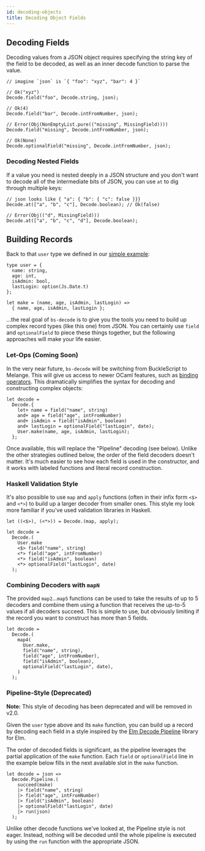 ```yaml
---
id: decoding-objects
title: Decoding Object Fields
---
```


## Decoding Fields

Decoding values from a JSON object requires specifying the string key of the field to be decoded, as well as an inner decode function to parse the value.

```reasonml
// imagine `json` is `{ "foo": "xyz", "bar": 4 }`

// Ok("xyz")
Decode.field("foo", Decode.string, json);

// Ok(4)
Decode.field("bar", Decode.intFromNumber, json);

// Error(Obj(NonEmptyList.pure(("missing", MissingField))))
Decode.field("missing", Decode.intFromNumber, json);

// Ok(None)
Decode.optionalField("missing", Decode.intFromNumber, json);
```

### Decoding Nested Fields

If a value you need is nested deeply in a JSON structure and you don't want to decode all of the intermediate bits of JSON, you can use `at` to dig through multiple keys:

```reasonml
// json looks like { "a": { "b": { "c": false }}}
Decode.at(["a", "b", "c"], Decode.boolean); // Ok(false)

// Error(Obj(("d", MissingField)))
Decode.at(["a", "b", "c", "d"], Decode.boolean);
```

## Building Records

Back to that `user` type we defined in our [simple example](simple-example.md):

```reasonml
type user = {
  name: string,
  age: int,
  isAdmin: bool,
  lastLogin: option(Js.Date.t)
};

let make = (name, age, isAdmin, lastLogin) =>
  { name, age, isAdmin, lastLogin };
```

...the real goal of `bs-decode` is to give you the tools you need to build up complex record types (like this one) from JSON. You can certainly use `field` and `optionalField` to piece these things together, but the following approaches will make your life easier.

### Let-Ops (Coming Soon)

In the very near future, `bs-decode` will be switching from BuckleScript to Melange. This will give us access to newer OCaml features, such as [binding operators](https://v2.ocaml.org/manual/bindingops.html). This dramatically simplifies the syntax for decoding and constructing complex objects:

```reasonml
let decode =
  Decode.{
    let+ name = field("name", string)
    and+ age = field("age", intFromNumber)
    and+ isAdmin = field("isAdmin", boolean)
    and+ lastLogin = optionalField("lastLogin", date);
    User.make(name, age, isAdmin, lastLogin);
  };
```

Once available, this will replace the "Pipeline" decoding (see below). Unlike the other strategies outlined below, the order of the field decoders doesn't matter. It's much easier to see how each field is used in the constructor, and it works with labeled functions and literal record construction.

### Haskell Validation Style

It's also possible to use `map` and `apply` functions (often in their infix form `<$>` and `<*>`) to build up a larger decoder from smaller ones. This style my look more familiar if you've used validation libraries in Haskell.

```reasonml
let ((<$>), (<*>)) = Decode.(map, apply);

let decode =
  Decode.(
    User.make
    <$> field("name", string)
    <*> field("age", intFromNumber)
    <*> field("isAdmin", boolean)
    <*> optionalField("lastLogin", date)
  );
```

### Combining Decoders with `mapN`

The provided `map2`...`map5` functions can be used to take the results of up to 5 decoders and combine them using a function that receives the up-to-5 values if all decoders succeed. This is simple to use, but obviously limiting if the record you want to construct has more than 5 fields.

```reasonml
let decode =
  Decode.(
    map4(
      User.make,
      field("name", string),
      field("age", intFromNumber),
      field("isAdmin", boolean),
      optionalField("lastLogin", date),
    )
  );
```

### Pipeline-Style (Deprecated)

**Note:** This style of decoding has been deprecated and will be removed in v2.0.

Given the `user` type above and its `make` function, you can build up a record by decoding each field in a style inspired by the [Elm Decode Pipeline](https://package.elm-lang.org/packages/NoRedInk/elm-decode-pipeline/3.0.1/) library for Elm.

The order of decoded fields is significant, as the pipeline leverages the partial application of the `make` function. Each `field` or `optionalField` line in the example below fills in the next available slot in the `make` function.

```reasonml
let decode = json =>
  Decode.Pipeline.(
    succeed(make)
    |> field("name", string)
    |> field("age", intFromNumber)
    |> field("isAdmin", boolean)
    |> optionalField("lastLogin", date)
    |> run(json)
  );
```

Unlike other decode functions we've looked at, the Pipeline style is not eager. Instead, nothing will be decoded until the whole pipeline is executed by using the `run` function with the appropriate JSON.
